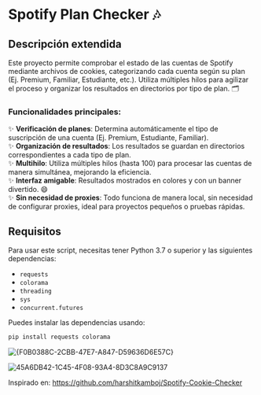 # Spotify Plan Checker 🎶

## Descripción extendida

Este proyecto permite comprobar el estado de las cuentas de Spotify mediante archivos de cookies, categorizando cada cuenta según su plan (Ej. Premium, Familiar, Estudiante, etc.). Utiliza múltiples hilos para agilizar el proceso y organizar los resultados en directorios por tipo de plan. 🗂️

### Funcionalidades principales:

✨ **Verificación de planes**: Determina automáticamente el tipo de suscripción de una cuenta (Ej. Premium, Estudiante, Familiar).  
✨ **Organización de resultados**: Los resultados se guardan en directorios correspondientes a cada tipo de plan.  
✨ **Multihilo**: Utiliza múltiples hilos (hasta 100) para procesar las cuentas de manera simultánea, mejorando la eficiencia.  
✨ **Interfaz amigable**: Resultados mostrados en colores y con un banner divertido. 😄  
✨ **Sin necesidad de proxies**: Todo funciona de manera local, sin necesidad de configurar proxies, ideal para proyectos pequeños o pruebas rápidas.

## Requisitos

Para usar este script, necesitas tener Python 3.7 o superior y las siguientes dependencias:

- `requests`
- `colorama`
- `threading`
- `sys`
- `concurrent.futures`

Puedes instalar las dependencias usando:

```bash
pip install requests colorama
```
![{F0B0388C-2CBB-47E7-A847-D59636D6E57C}](https://github.com/user-attachments/assets/d939678c-673e-439e-8b08-8c1c71f8faba)

![45A6DB42-1C45-4F08-93A4-8D3C8A9C9137](https://github.com/user-attachments/assets/8e1e8829-33e5-4cfd-8f36-d20928e2bfbd)

Inspirado en: https://github.com/harshitkamboj/Spotify-Cookie-Checker
